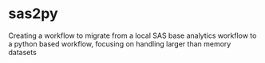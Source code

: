 # sas2py
Creating a workflow to migrate from a local SAS base analytics workflow to a python based workflow, focusing on handling larger than memory datasets
